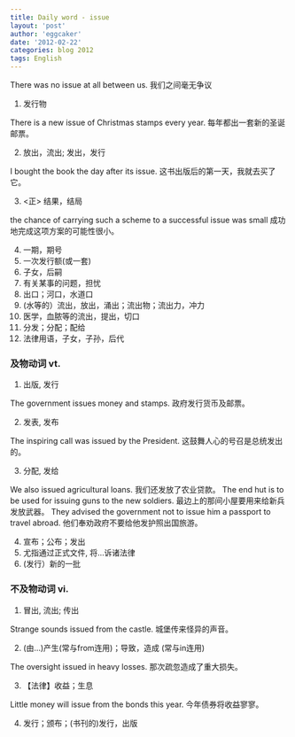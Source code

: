 ```yaml
---
title: Daily word - issue 
layout: 'post'
author: 'eggcaker'
date: '2012-02-22'
categories: blog 2012
tags: English
---
```



There was no issue at all between us. 我们之间毫无争议

  1. 发行物 

There is a new issue of Christmas stamps every year. 每年都出一套新的圣诞邮票。

  2. 放出，流出; 发出，发行 

I bought the book the day after its issue. 这书出版后的第一天，我就去买了它。

  3. <正> 结果，结局 

the chance of carrying such a scheme to a successful issue was small
成功地完成这项方案的可能性很小。

  4. 一期，期号 
  5. 一次发行额(或一套) 
  6. 子女，后嗣 
  7. 有关某事的问题，担忧 
  8. 出口；河口，水道口 
  9. (水等的）流出，放出，涌出；流出物；流出力，冲力 
  10. 医学，血脓等的流出，提出，切口 
  11. 分发；分配；配给 
  12. 法律用语，子女，子孙，后代 

### 及物动词 vt.

  1. 出版, 发行 

The government issues money and stamps. 政府发行货币及邮票。

  2. 发表, 发布 

The inspiring call was issued by the President. 这鼓舞人心的号召是总统发出的。

  3. 分配, 发给 

We also issued agricultural loans. 我们还发放了农业贷款。 The end hut is to be used for
issuing guns to the new soldiers. 最边上的那间小屋要用来给新兵发放武器。 They advised the
government not to issue him a passport to travel abroad. 他们奉劝政府不要给他发护照出国旅游。

  4. 宣布；公布；发出 
  5. 尤指通过正式文件, 将…诉诸法律 
  6. (发行）新的一批 

### 不及物动词 vi.

  1. 冒出, 流出; 传出 

Strange sounds issued from the castle. 城堡传来怪异的声音。

  2. (由…)产生(常与from连用)；导致，造成 (常与in连用) 

The oversight issued in heavy losses. 那次疏忽造成了重大损失。

  3. 【法律】收益；生息 

Little money will issue from the bonds this year. 今年债券将收益寥寥。

  4. 发行；颁布；(书刊的)发行，出版 


